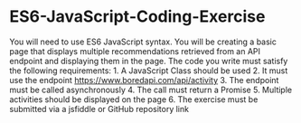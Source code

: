 # ES6-JavaScript-Coding-Exercise
You will need to use ES6 JavaScript syntax. You will be creating a basic page that displays multiple recommendations retrieved from an API endpoint and displaying them in the page. The code you write must satisfy the following requirements: 1. A JavaScript Class should be used 2. It must use the endpoint https://www.boredapi.com/api/activity 3. The endpoint must be called asynchronously 4. The call must return a Promise 5. Multiple activities should be displayed on the page 6. The exercise must be submitted via a jsfiddle or GitHub repository link
